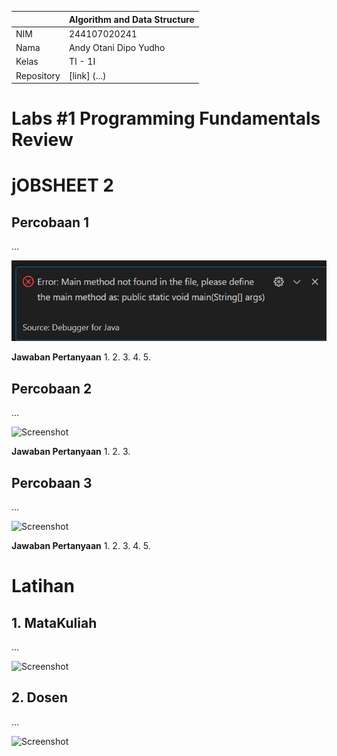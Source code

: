|  | Algorithm and Data Structure |
|--|--|
| NIM |  244107020241|
| Nama |  Andy Otani Dipo Yudho |
| Kelas | TI - 1I |
| Repository | [link] (...) |

# Labs #1 Programming Fundamentals Review
# jOBSHEET 2

## Percobaan 1

...

![Screenshot](img1.png)

**Jawaban Pertanyaan**
1. 
2. 
3. 
4. 
5. 


## Percobaan 2

...

![Screenshot](.png)

**Jawaban Pertanyaan**
1. 
2. 
3. 


##  Percobaan 3

...

![Screenshot](.png)

**Jawaban Pertanyaan**
1. 
2. 
3. 
4. 
5. 


# Latihan
## 1. MataKuliah
...

![Screenshot](.png)

## 2. Dosen
...

![Screenshot](.png)